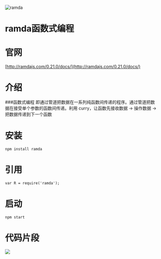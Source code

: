 ![ramda](http://ramda.jcphillipps.com/logo/ramdaFilled_200x235.png)
# ramda函数式编程 #

# 官网
[http://ramdajs.com/0.21.0/docs/](http://ramdajs.com/0.21.0/docs/)

# 介绍
###函数式编程 即通过管道把数据在一系列纯函数间传递的程序。通过管道把数据在接受单个参数的函数间传递。利用 curry，让函数先接收数据 -> 操作数据 -> 把数据传递到下一个函数

# 安装
    npm install ramda

# 引用 
    var R = require('ramda');

# 启动
    npm start 

# 代码片段
	
![](http://i.imgur.com/flmULvn.png)